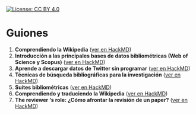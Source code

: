 [![License: CC BY 4.0](https://img.shields.io/badge/License-CC_BY_4.0-lightgrey.svg)](https://creativecommons.org/licenses/by/4.0/)

# Guiones

1. **Comprendiendo la Wikipedia** ([ver en HackMD](https://hackmd.io/@Wences/1_wikipedia))
2. **Introducción a las principales bases de datos bibliométricas (Web of Science y Scopus)** ([ver en HackMD](https://hackmd.io/@Wences/2_introducción_bibliometría))
3. **Aprende a descargar datos de Twitter sin programar** ([ver en HackMD](https://hackmd.io/@Wences/3_tweet_downloader))
4. **Técnicas de búsqueda bibliográficas para la investigación** ([ver en HackMD](https://hackmd.io/@Wences/4_técnicas_búsqueda_bibliográfica))
5. **Suites bibliométricas** ([ver en HackMD](https://hackmd.io/@Wences/5_incites_scival))
6. **Comprendiendo y traduciendo la Wikipedia** ([ver en HackMD](https://hackmd.io/@Wences/6_traduciendo_wikipedia))
7. **The reviewer ‘s role: ¿Cómo afrontar la revisión de un paper?** ([ver en HackMD](https://hackmd.io/@Wences/7_reviewer_role))
